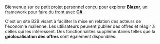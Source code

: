 Bienvenue sur ce petit projet personnel conçu pour explorer **Blazor**, un framework pour faire du front avec **C#**. 

C'est un site B2B visant à faciliter la mise en relation des acteurs de l'économie malienne. Les utilisateurs peuvent publier des offres et réagir à celles qui les intéressent. Des fonctionnalités supplémentaires telles que la **géolocalisation des offres** sont également disponibles.
